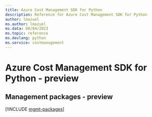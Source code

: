 ```yaml
---
title: Azure Cost Management SDK for Python
description: Reference for Azure Cost Management SDK for Python
author: lmazuel
ms.author: lmazuel
ms.data: 08/04/2023
ms.topic: reference
ms.devlang: python
ms.service: costmanagement
---
```

# Azure Cost Management SDK for Python - preview

## Management packages - preview
[!INCLUDE [mgmt-packages](cost-management-mgmt-index.md)]